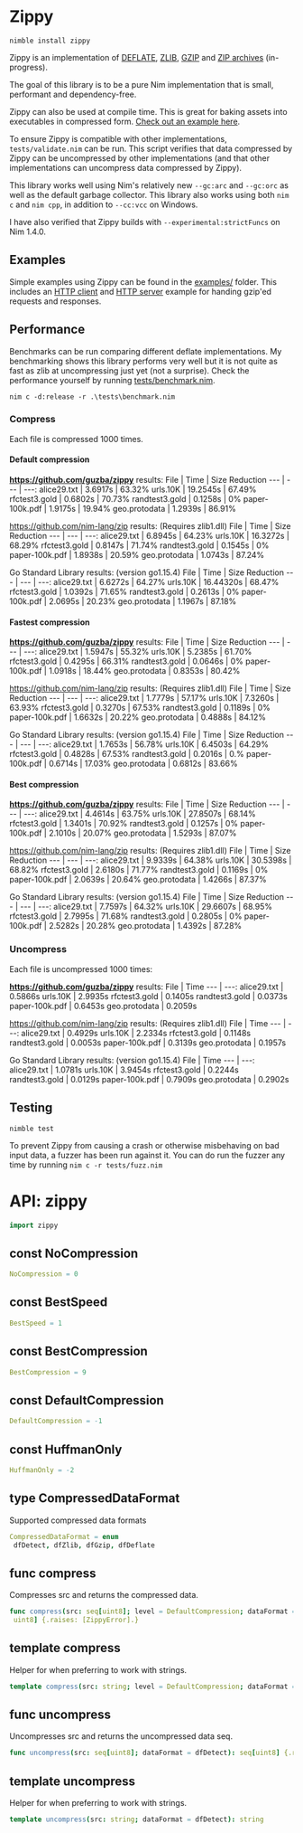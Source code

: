 # Zippy

`nimble install zippy`

Zippy is an implementation of [DEFLATE](https://tools.ietf.org/html/rfc1951), [ZLIB](https://tools.ietf.org/html/rfc1950), [GZIP](https://tools.ietf.org/html/rfc1952) and [ZIP archives](https://en.wikipedia.org/wiki/Zip_(file_format)) (in-progress).

The goal of this library is to be a pure Nim implementation that is small, performant and dependency-free.

Zippy can also be used at compile time. This is great for baking assets into executables in compressed form. [Check out an example here](https://github.com/guzba/zippy/blob/master/examples/compiletime.nim).

To ensure Zippy is compatible with other implementations, `tests/validate.nim` can be run. This script verifies that data compressed by Zippy can be uncompressed by other implementations (and that other implementations can uncompress data compressed by Zippy).

This library works well using Nim's relatively new `--gc:arc` and `--gc:orc` as well as the default garbage collector. This library also works using both `nim c` and `nim cpp`, in addition to `--cc:vcc` on Windows.

I have also verified that Zippy builds with `--experimental:strictFuncs` on Nim 1.4.0.

## Examples

Simple examples using Zippy can be found in the [examples/](https://github.com/guzba/zippy/blob/master/examples) folder. This includes an [HTTP client](https://github.com/guzba/zippy/blob/master/examples/http_client.nim) and [HTTP server](https://github.com/guzba/zippy/blob/master/examples/http_server.nim) example for handing gzip'ed requests and responses.

## Performance

Benchmarks can be run comparing different deflate implementations. My benchmarking shows this library performs very well but it is not quite as fast as zlib at uncompressing just yet (not a surprise). Check the performance yourself by running [tests/benchmark.nim](https://github.com/guzba/zippy/blob/master/tests/benchmark.nim).

`nim c -d:release -r .\tests\benchmark.nim`

### Compress

Each file is compressed 1000 times.

#### Default compression

**https://github.com/guzba/zippy** results:
File | Time | Size Reduction
--- | --- | ---:
alice29.txt | 3.6917s | 63.32%
urls.10K | 19.2545s | 67.49%
rfctest3.gold | 0.6802s | 70.73%
randtest3.gold | 0.1258s | 0%
paper-100k.pdf | 1.9175s | 19.94%
geo.protodata | 1.2939s | 86.91%

https://github.com/nim-lang/zip results: (Requires zlib1.dll)
File | Time | Size Reduction
--- | --- | ---:
alice29.txt | 6.8945s | 64.23%
urls.10K | 16.3272s | 68.29%
rfctest3.gold | 0.8147s | 71.74%
randtest3.gold | 0.1545s | 0%
paper-100k.pdf | 1.8938s | 20.59%
geo.protodata | 1.0743s | 87.24%

Go Standard Library results: (version go1.15.4)
File | Time | Size Reduction
--- | --- | ---:
alice29.txt | 6.6272s | 64.27%
urls.10K | 16.44320s | 68.47%
rfctest3.gold | 1.0392s | 71.65%
randtest3.gold | 0.2613s | 0%
paper-100k.pdf | 2.0695s | 20.23%
geo.protodata | 1.1967s | 87.18%

#### Fastest compression

**https://github.com/guzba/zippy** results:
File | Time | Size Reduction
--- | --- | ---:
alice29.txt | 1.5947s | 55.32%
urls.10K | 5.2385s | 61.70%
rfctest3.gold | 0.4295s | 66.31%
randtest3.gold | 0.0646s | 0%
paper-100k.pdf | 1.0918s | 18.44%
geo.protodata | 0.8353s | 80.42%

https://github.com/nim-lang/zip results: (Requires zlib1.dll)
File | Time | Size Reduction
--- | --- | ---:
alice29.txt | 1.7779s | 57.17%
urls.10K | 7.3260s | 63.93%
rfctest3.gold | 0.3270s | 67.53%
randtest3.gold | 0.1189s | 0%
paper-100k.pdf | 1.6632s | 20.22%
geo.protodata | 0.4888s | 84.12%

Go Standard Library results: (version go1.15.4)
File | Time | Size Reduction
--- | --- | ---:
alice29.txt | 1.7653s | 56.78%
urls.10K | 6.4503s | 64.29%
rfctest3.gold | 0.4828s | 67.53%
randtest3.gold | 0.2016s | 0.%
paper-100k.pdf | 0.6714s | 17.03%
geo.protodata | 0.6812s | 83.66%

#### Best compression

**https://github.com/guzba/zippy** results:
File | Time | Size Reduction
--- | --- | ---:
alice29.txt | 4.4614s | 63.75%
urls.10K | 27.8507s | 68.14%
rfctest3.gold | 1.3401s | 70.92%
randtest3.gold | 0.1257s | 0%
paper-100k.pdf | 2.1010s | 20.07%
geo.protodata | 1.5293s | 87.07%

https://github.com/nim-lang/zip results: (Requires zlib1.dll)
File | Time | Size Reduction
--- | --- | ---:
alice29.txt | 9.9339s | 64.38%
urls.10K | 30.5398s | 68.82%
rfctest3.gold | 2.6180s | 71.77%
randtest3.gold | 0.1169s | 0%
paper-100k.pdf | 2.0639s | 20.64%
geo.protodata | 1.4266s | 87.37%

Go Standard Library results: (version go1.15.4)
File | Time | Size Reduction
--- | --- | ---:
alice29.txt | 7.7597s | 64.32%
urls.10K | 29.6607s | 68.95%
rfctest3.gold | 2.7995s | 71.68%
randtest3.gold | 0.2805s | 0%
paper-100k.pdf | 2.5282s | 20.28%
geo.protodata | 1.4392s | 87.28%

### Uncompress

Each file is uncompressed 1000 times:

**https://github.com/guzba/zippy** results:
File | Time
--- | ---:
alice29.txt | 0.5866s
urls.10K | 2.9935s
rfctest3.gold | 0.1405s
randtest3.gold | 0.0373s
paper-100k.pdf | 0.6453s
geo.protodata | 0.2059s

https://github.com/nim-lang/zip results: (Requires zlib1.dll)
File | Time
--- | ---:
alice29.txt | 0.4929s
urls.10K | 2.2334s
rfctest3.gold | 0.1148s
randtest3.gold | 0.0053s
paper-100k.pdf | 0.3139s
geo.protodata | 0.1957s

Go Standard Library results: (version go1.15.4)
File | Time
--- | ---:
alice29.txt | 1.0781s
urls.10K | 3.9454s
rfctest3.gold | 0.2244s
randtest3.gold | 0.0129s
paper-100k.pdf | 0.7909s
geo.protodata | 0.2902s

## Testing

`nimble test`

To prevent Zippy from causing a crash or otherwise misbehaving on bad input data, a fuzzer has been run against it. You can do run the fuzzer any time by running `nim c -r tests/fuzz.nim`

# API: zippy

```nim
import zippy
```

## **const** NoCompression


```nim
NoCompression = 0
```

## **const** BestSpeed


```nim
BestSpeed = 1
```

## **const** BestCompression


```nim
BestCompression = 9
```

## **const** DefaultCompression


```nim
DefaultCompression = -1
```

## **const** HuffmanOnly


```nim
HuffmanOnly = -2
```

## **type** CompressedDataFormat

Supported compressed data formats

```nim
CompressedDataFormat = enum
 dfDetect, dfZlib, dfGzip, dfDeflate
```

## **func** compress

Compresses src and returns the compressed data.

```nim
func compress(src: seq[uint8]; level = DefaultCompression; dataFormat = dfGzip): seq[
 uint8] {.raises: [ZippyError].}
```

## **template** compress

Helper for when preferring to work with strings.

```nim
template compress(src: string; level = DefaultCompression; dataFormat = dfGzip): string
```

## **func** uncompress

Uncompresses src and returns the uncompressed data seq.

```nim
func uncompress(src: seq[uint8]; dataFormat = dfDetect): seq[uint8] {.raises: [ZippyError].}
```

## **template** uncompress

Helper for when preferring to work with strings.

```nim
template uncompress(src: string; dataFormat = dfDetect): string
```
